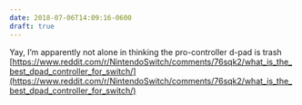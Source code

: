 ```yaml
---
date: 2018-07-06T14:09:16-0600
draft: true
---
```




Yay, I’m apparently not alone in thinking the pro-controller d-pad is trash [https://www.reddit.com/r/NintendoSwitch/comments/76sqk2/what_is_the_best_dpad_controller_for_switch/](https://www.reddit.com/r/NintendoSwitch/comments/76sqk2/what_is_the_best_dpad_controller_for_switch/)



